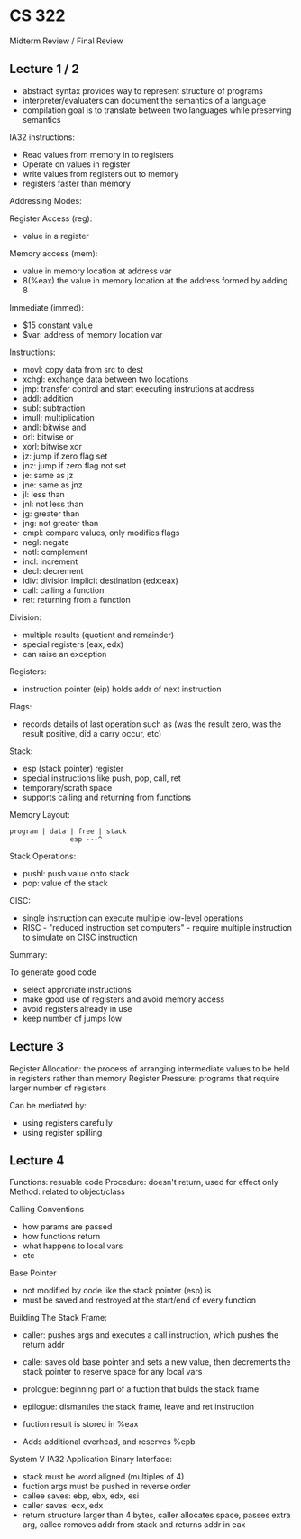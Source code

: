 CS 322
======

Midterm Review / Final Review

Lecture 1 / 2
--------------

* abstract syntax provides way to represent structure of programs
* interpreter/evaluaters can document the semantics of a language
* compilation goal is to translate between two languages while preserving semantics

IA32 instructions:

* Read values from memory in to registers
* Operate on values in register
* write values from registers out to memory
* registers faster than memory


Addressing Modes:

Register Access (reg): 

* value in a register

Memory access (mem): 
* value in memory location at address var
* 8(%eax) the value in memory location at the address formed by adding 8

Immediate (immed): 
* $15 constant value
* $var: address of memory location var

Instructions:

* movl: copy data from src to dest
* xchgl: exchange data between two locations
* jmp: transfer control and start executing instrutions at address
* addl: addition
* subl: subtraction
* imull: multiplication
* andl: bitwise and
* orl:  bitwise or
* xorl: bitwise xor
* jz: jump if zero flag set
* jnz: jump if zero flag not set
* je: same as jz
* jne: same as jnz
* jl: less than
* jnl: not less than
* jg: greater than
* jng: not greater than
* cmpl: compare values, only modifies flags
* negl: negate
* notl: complement
* incl: increment
* decl: decrement
* idiv: division implicit destination (edx:eax)
* call: calling a function
* ret: returning from a function

Division:

* multiple results (quotient and remainder)
* special registers (eax, edx)
* can raise an exception

Registers:

* instruction pointer (eip) holds addr of next instruction


Flags:

* records details of last operation such as (was the result zero, was the result positive, did a carry occur, etc)

Stack:

* esp (stack pointer) register
* special instructions like push, pop, call, ret
* temporary/scrath space
* supports calling and returning from functions

Memory Layout:

    program | data | free | stack
                   esp ---^

Stack Operations:

* pushl: push value onto stack
* pop: value of the stack

CISC:

* single instruction can execute multiple low-level operations
* RISC - "reduced instruction set computers" - require multiple instruction to simulate on CISC instruction

Summary:

To generate good code

* select approriate instructions
* make good use of registers and avoid memory access
* avoid registers already in use
* keep number of jumps low

Lecture 3
---------

Register Allocation: the process of arranging intermediate values to be held in registers rather than memory
Register Pressure: programs that require larger number of registers

Can be mediated by:

 * using registers carefully
 * using register spilling

Lecture 4
---------

Functions: resuable code
Procedure: doesn't return, used for effect only
Method: related to object/class

Calling Conventions

* how params are passed
* how functions return
* what happens to local vars
* etc

Base Pointer

* not modified by code like the stack pointer (esp) is
* must be saved and restroyed at the start/end of every function

Building The Stack Frame:

* caller: pushes args and executes a call instruction, which pushes the return addr
* calle: saves old base pointer and sets a new value, then decrements the stack pointer to reserve space for any local vars

* prologue: beginning part of a fuction that bulds the stack frame
* epilogue: dismantles the stack frame, leave and ret instruction
* fuction result is stored in %eax
* Adds additional overhead, and reserves %epb

System V IA32 Application Binary Interface:

* stack must be word aligned (multiples of 4)
* fuction args must be pushed in reverse order
* callee saves: ebp, ebx, edx, esi
* caller saves: ecx, edx
* return structure larger than 4 bytes, caller allocates space, passes extra arg, callee removes addr from stack and returns addr in eax






